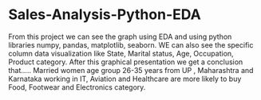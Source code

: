 # Sales-Analysis-Python-EDA

From this project we can see the graph using EDA and using python libraries numpy, pandas, matplotlib, 
seaborn. WE can also see the specific column data  visualization like State, Marital status, Age, Occupation, Product category. After this graphical presentation we get a conclusion that.....
Married women age group 26-35 years from UP , Maharashtra and Karnataka working in IT, Aviation and Healthcare are more likely to buy Food, Footwear and Electronics category.
